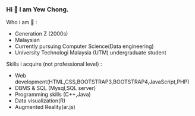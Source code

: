 ### Hi 👋 I am Yew Chong. 

Who i am 🤔 : 
- Generation Z (2000s)
- Malaysian
- Currently pursuing Computer Science(Data engineering)
- University Technologi Malaysia (UTM) undergraduate student


Skills i acquire (not professional level) : 
- Web development(HTML,CSS,BOOTSTRAP3,BOOTSTRAP4,JavaScript,PHP)
- DBMS & SQL (Mysql,SQL server) 
- Programming skills (C++,Java)
- Data visualization(R)
- Augmented Reality(ar.js)



<!--
**yewchong2207/yewchong2207** is a ✨ _special_ ✨ repository because its `README.md` (this file) appears on your GitHub profile.

Here are some ideas to get you started:

- 🔭 I’m currently working on ...
- 🌱 I’m currently learning ...
- 👯 I’m looking to collaborate on ...
- 🤔 I’m looking for help with ...
- 💬 Ask me about ...
- 📫 How to reach me: ...
- 😄 Pronouns: ...
- ⚡ Fun fact: ...
-->
